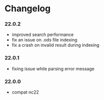 # Changelog

### 22.0.2

- improved search performance
- fix an issue on .ods file indexing
- fix a crash on invalid result during indexing

### 22.0.1

- fixing issue while parsing error message

### 22.0.0

- compat nc22

